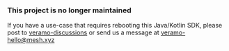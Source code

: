 ### This project is no longer maintained

If you have a use-case that requires rebooting this Java/Kotlin SDK, please post to [veramo-discussions](https://github.com/uport-project/veramo/discussions/) or send us a message at veramo-hello@mesh.xyz
